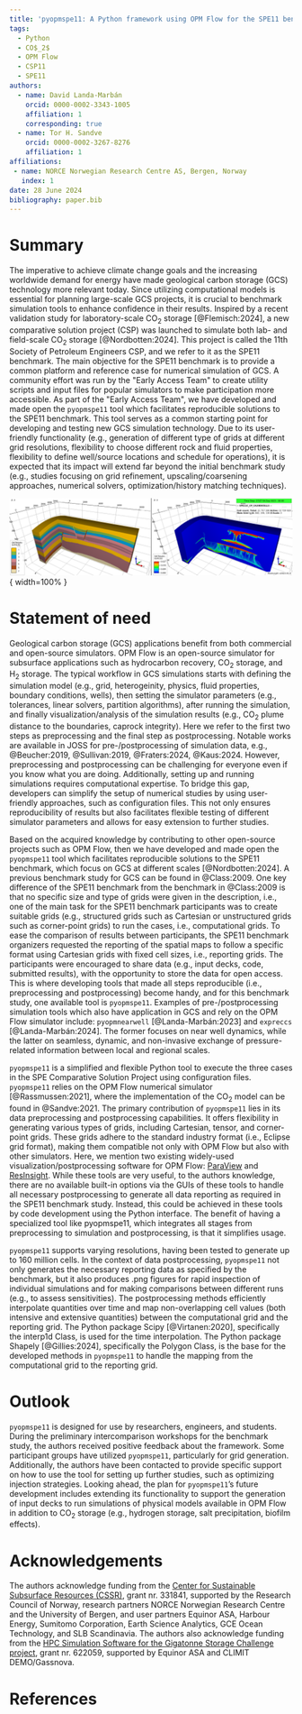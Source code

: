 ```yaml
---
title: 'pyopmspe11: A Python framework using OPM Flow for the SPE11 benchmark project'
tags:
  - Python
  - CO$_2$
  - OPM Flow
  - CSP11
  - SPE11
authors:
  - name: David Landa-Marbán
    orcid: 0000-0002-3343-1005
    affiliation: 1
    corresponding: true
  - name: Tor H. Sandve
    orcid: 0000-0002-3267-8276
    affiliation: 1
affiliations:
 - name: NORCE Norwegian Research Centre AS, Bergen, Norway
   index: 1
date: 28 June 2024
bibliography: paper.bib
---
```


# Summary

The imperative to achieve climate change goals and the increasing worldwide demand for energy have made geological carbon storage (GCS) technology more relevant today. Since utilizing computational models is essential for planning large-scale GCS projects, it is crucial to benchmark simulation tools to enhance confidence in their results. Inspired by a recent validation study for laboratory-scale CO$_2$ storage [@Flemisch:2024], a new comparative solution project (CSP) was launched to simulate both lab- and field-scale CO$_2$ storage [@Nordbotten:2024]. This project is called the 11th Society of Petroleum Engineers CSP, and we refer to it as the SPE11 benchmark. The main objective for the SPE11 benchmark is to provide a common platform and reference case for numerical simulation of GCS. A community effort was run by the "Early Access Team" to create utility scripts and input files for popular simulators to make participation more accessible. As part of the "Early Access Team", we have developed and made open the `pyopmspe11` tool which facilitates reproducible solutions to the SPE11 benchmark. This tool serves as a common starting point for developing and testing new GCS simulation technology. Due to its user-friendly functionality (e.g., generation of different type of grids at different grid resolutions, flexibility to choose different rock and fluid properties, flexibility to define well/source locations and schedule for operations), it is expected that its impact will extend far beyond the initial benchmark study (e.g., studies focusing on grid refinement, upscaling/coarsening approaches, numerical solvers, optimization/history matching techniques).

![Generated model by the configuration file `spe11c_cp_ca20e6cells.txt` in the [examples folder](https://github.com/OPM/pyopmspe11/tree/main/examples) (the model corresponds to the SPE11C Case using a corner-point grid with 21729920 active cells).](paper.png){ width=100% }

# Statement of need

Geological carbon storage (GCS) applications benefit from both commercial and open-source simulators. OPM Flow is an open-source simulator for subsurface applications such as hydrocarbon recovery, CO$_2$ storage, and H$_2$ storage. The typical workflow in GCS simulations starts with defining the simulation model (e.g., grid, heterogeinity, physics, fluid properties, boundary conditions, wells), then setting the simulator parameters (e.g., tolerances, linear solvers, partition algorithms), after running the simulation, and finally visualization/analysis of the simulation results (e.g., CO$_2$ plume distance to the boundaries, caprock integrity). Here we refer to the first two steps as preprocessing and the final step as postprocessing. Notable works are available in JOSS for pre-/postprocessing of simulation data, e.g., @Beucher:2019, @Sullivan:2019, @Fraters:2024, @Kaus:2024. However, preprocessing and postprocessing can be challenging for everyone even if you know what you are doing. Additionally, setting up and running simulations requires computational expertise. To bridge this gap, developers can simplify the setup of numerical studies by using user-friendly approaches, such as configuration files. This not only ensures reproducibility of results but also facilitates flexible testing of different simulator parameters and allows for easy extension to further studies.



Based on the acquired knowledge by contributing to other open-source projects such as OPM Flow, then we have developed and made open the `pyopmspe11` tool which facilitates reproducible solutions to the SPE11 benchmark, which focus on GCS at different scales [@Nordbotten:2024]. A previous benchmark study for GCS can be found in @Class:2009. One key difference of the SPE11 benchmark from the benchmark in @Class:2009 is that no specific size and type of grids were given in the description, i.e., one of the main task for the SPE11 benchmark participants was to create suitable grids (e.g., structured grids such as Cartesian or unstructured grids such as corner-point grids) to run the cases, i.e., computational grids. To ease the comparison of results between participants, the SPE11 benchmark organizers requested the reporting of the spatial maps to follow a specific format using Cartesian grids with fixed cell sizes, i.e., reporting grids. The participants were encouraged to share data (e.g., input decks, code, submitted results), with the opportunity to store the data for open access. This is where developing tools that made all steps reproducible (i.e., preprocessing and postprocessing) become handy, and for this benchmark study, one available tool is `pyopmspe11`. Examples of pre-/postprocessing simulation tools which also have application in GCS and rely on the OPM Flow simulator include: `pyopmnearwell` [@Landa-Marbán:2023] and `expreccs` [@Landa-Marbán:2024]. The former focuses on near well dynamics, while the latter on seamless, dynamic, and non-invasive exchange of pressure-related information between local and regional scales. 



`pyopmspe11` is a simplified and flexible Python tool to execute the three cases in the SPE Comparative Solution Project using configuration files. `pyopmspe11` relies on the OPM Flow numerical simulator [@Rassmussen:2021], where the implementation of the CO$_2$ model can be found in @Sandve:2021. The primary contribution of `pyopmspe11` lies in its data preprocessing and postprocessing capabilities. It offers flexibility in generating various types of grids, including Cartesian, tensor, and corner-point grids. These grids adhere to the standard industry format (i.e., Eclipse grid format), making them compatible not only with OPM Flow but also with other simulators. Here, we mention two existing widely-used visualization/postprocessing software for OPM Flow: [ParaView](https://www.paraview.org) and [ResInsight](https://resinsight.org). While these tools are very useful, to the authors knowledge, there are no available built-in options via the GUIs of these tools to handle all necessary postprocessing to generate all data reporting as required in the SPE11 benchmark study. Instead, this could be achieved in these tools by code development using the Python interface. The benefit of having a specialized tool like pyopmspe11, which integrates all stages from preprocessing to simulation and postprocessing, is that it simplifies usage.



`pyopmspe11` supports varying resolutions, having been tested to generate up to 160 million cells. In the context of data postprocessing, `pyopmspe11` not only generates the necessary reporting data as specified by the benchmark, but it also produces .png figures for rapid inspection of individual simulations and for making comparisons between different runs (e.g., to assess sensitivities). The postprocessing methods efficiently interpolate quantities over time and map non-overlapping cell values (both intensive and extensive quantities) between the computational grid and the reporting grid. The Python package Scipy [@Virtanen:2020], specifically the interp1d Class, is used for the time interpolation. The Python package Shapely [@Gillies:2024], specifically the Polygon Class, is the base for the developed methods in `pyopmspe11` to handle the mapping from the computational grid to the reporting grid. 

# Outlook
`pyopmspe11` is designed for use by researchers, engineers, and students. During the preliminary intercomparison workshops for the benchmark study, the authors received positive feedback about the framework. Some participant groups have utilized `pyopmspe11`, particularly for grid generation. Additionally, the authors have been contacted to provide specific support on how to use the tool for setting up further studies, such as optimizing injection strategies. Looking ahead, the plan for `pyopmspe11`’s future development includes extending its functionality to support the generation of input decks to run simulations of physical models available in OPM Flow in addition to CO$_2$ storage (e.g., hydrogen storage, salt precipitation, biofilm effects).

# Acknowledgements

The authors acknowledge funding from the [Center for Sustainable Subsurface Resources (CSSR)](https://cssr.no), grant nr. 331841, supported by the Research Council of Norway, research partners NORCE Norwegian Research Centre and the University of Bergen, and user partners Equinor ASA, Harbour Energy, Sumitomo Corporation, Earth Science Analytics, GCE Ocean Technology, and SLB Scandinavia. The authors also acknowledge funding from the [HPC Simulation Software for the Gigatonne Storage Challenge project](https://www.norceresearch.no/en/projects/hpc-simulation-software-for-the-gigatonne-storage-challenge), grant nr. 622059, supported by Equinor ASA and CLIMIT DEMO/Gassnova.

# References